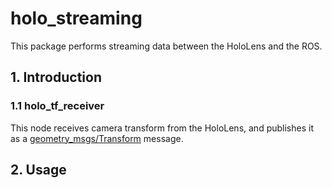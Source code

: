# holo_streaming

This package performs streaming data between the HoloLens and the ROS.

## 1. Introduction

### 1.1 holo_tf_receiver

This node receives camera transform from the HoloLens, and publishes it as a [geometry_msgs/Transform](http://docs.ros.org/melodic/api/geometry_msgs/html/msg/Transform.html) message.


## 2. Usage
